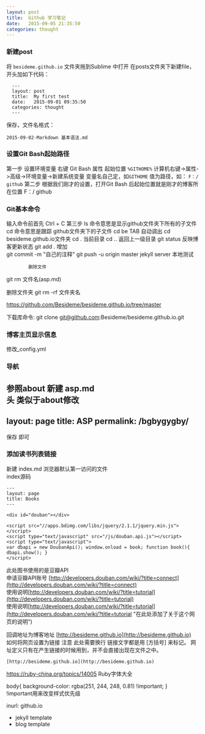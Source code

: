 ```yaml
---
layout: post
title:  Github 学习笔记
date:   2015-09-05 21:35:50
categories: thought
--- 
```


### 新建post
将&nbsp;`besideme.github.io`&nbsp;文件夹拖到Sublime 中打开
在posts文件夹下新建file，开头加如下代码：

      ---
      layout: post
      title:  My first test
      date:   2015-09-01 09:35:50
      categories: thought
      --- 

保存，文件名格式： 

    2015-09-02-Markdown 基本语法.md

### 设置**Git Bash**起始路径

第一步  设置环境变量   右键 Git Bash 属性 起始位置 `%GITHOME%` 
                                计算机右键->属性->高级->环境变量->新建系统变量 变量名自己定，如`GITHOME`  值为路径，如： `F：/ github` 
                       第二步  根据我们刚才的设置，打开Git Bash 后起始位置就是刚才的博客所在位置   F：/ github 


### **Git**基本命令

 输入命令前首先 Ctrl + C
 第三步  ls 命令意思是显示github文件夹下所有的子文件  
          cd 命令意思是跟踪 github文件夹下的子文件 
          cd be TAB 自动调出 cd besideme.github.io文件夹 
            cd . 当前目录 
            cd .. 返回上一级目录 
            git status 反映博客更新状态 
            git add . 增加  
            git commit -m "自己的注释" 
            git push -u origin master 
            jekyll server 本地测试  

            删除文件
 git rm 文件名(asp.md)

删除文件夹
git rm -rf 文件夹名  

<https://github.com/Besideme/besideme.github.io/tree/master>  

下载库命令:
git clone git@github.com:Besideme/besideme.github.io.git 

### 博客主页显示信息

 修改_config.yml    

### 导航  
参照about 新建 asp.md  
头 类似于about修改  
  ---
  layout: page
  title: ASP
  permalink: /bgbygygby/
  ---
保存 即可  

### 添加读书列表链接  
新建 index.md   浏览器默认第一访问的文件  
index源码  

    ---
    layout: page
    title: Books
    ---

    <div id="douban"></div>

    <script src="//apps.bdimg.com/libs/jquery/2.1.1/jquery.min.js"></script>
    <script type="text/javascript" src="/js/douban.api.js"></script>
    <script type="text/javascript"> 
    var dbapi = new DoubanApi(); window.onload = book; function book(){ dbapi.show(); } 
    </script>

此处图书使用的是豆瓣API  
申请豆瓣API账号 [http://developers.douban.com/wiki/?title=connect](http://developers.douban.com/wiki/?title=connect)   
使用说明[http://developers.douban.com/wiki/?title=tutorial](http://developers.douban.com/wiki/?title=tutorial)  
使用说明[http://developers.douban.com/wiki/?title=tutorial](http://developers.douban.com/wiki/?title=tutorial "在此处添加了关于这个网页的说明")
  
回调地址为博客地址   [http://besideme.github.io](http://besideme.github.io)  
如何将网页设置为链接  注意 此处需要换行   链接文字都是用 [方括号] 来标记。 网址定义只有在产生链接的时候用到，并不会直接出现在文件之中。  

    [http://besideme.github.io](http://besideme.github.io)  

<https://ruby-china.org/topics/14005> Ruby字体大全


 


body{
  background-color: rgba(251, 244, 248, 0.81) !important;
}  
!important用来改变样式优先级



inurl: github.io
- jekyll template
- blog template